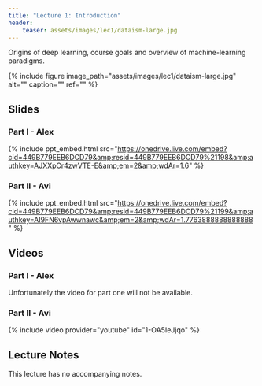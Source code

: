 ```yaml
---
title: "Lecture 1: Introduction"
header:
    teaser: assets/images/lec1/dataism-large.jpg
---
```


Origins of deep learning, course goals and overview of machine-learning
paradigms.

{% include figure
image_path="assets/images/lec1/dataism-large.jpg"
alt="" caption="" ref=""
%}

## Slides


### Part I - Alex

{% include ppt_embed.html
src="https://onedrive.live.com/embed?cid=449B779EEB6DCD79&amp;resid=449B779EEB6DCD79%21198&amp;authkey=AJXXpCr4zwVTE-E&amp;em=2&amp;wdAr=1.6" %}

### Part II - Avi

{% include ppt_embed.html
src="https://onedrive.live.com/embed?cid=449B779EEB6DCD79&amp;resid=449B779EEB6DCD79%21199&amp;authkey=AI9FN6vpAwwnawc&amp;em=2&amp;wdAr=1.7763888888888888" %}

## Videos

### Part I - Alex

Unfortunately the video for part one will not be available.

### Part II - Avi

{% include video provider="youtube" id="1-OA5IeJjqo" %}

## Lecture Notes

This lecture has no accompanying notes.

